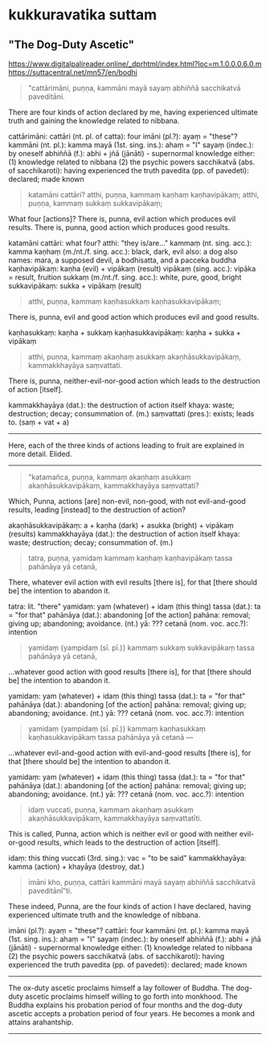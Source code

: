 # kukkuravatika suttam

## "The Dog-Duty Ascetic"

https://www.digitalpalireader.online/_dprhtml/index.html?loc=m.1.0.0.0.6.0.m
https://suttacentral.net/mn57/en/bodhi

> "cattārimāni, puṇṇa, kammāni mayā sayaṃ abhiññā sacchikatvā paveditāni. 

There are four kinds of action declared by me, having experienced ultimate truth and gaining the knowledge related to nibbana.

cattārimāni: 
    cattāri (nt. pl. of catta): four
    imāni (pl.?): ayaṃ = "these"?
kammāni (nt. pl.): kamma
mayā (1st. sing. ins.): ahaṃ = "I"
sayaṃ (indec.): by oneself
abhiññā (f.): abhi + jñā (jānāti) - supernormal knowledge
    either:
    (1) knowledge related to nibbana
    (2) the psychic powers
sacchikatvā (abs. of sacchikaroti): having experienced the truth
pavedita (pp. of pavedeti): declared; made known

> katamāni cattāri? atthi, puṇṇa, kammaṃ kaṇhaṃ kaṇhavipākaṃ; atthi, puṇṇa, kammaṃ sukkaṃ sukkavipākaṃ; 

What four [actions]?
There is, punna, evil action which produces evil results.
There is, punna, good action which produces good results.

katamāni cattāri: what four?
atthi: "they is/are..."
kammaṃ (nt. sing. acc.): kamma
kaṇhaṃ (m./nt./f. sing. acc.): black, dark, evil
    also: a dog
    also names: mara, a supposed devil, a bodhisatta, and a pacceka buddha
kaṇhavipākaṃ: kaṇha (evil) + vipākaṃ (result)
    vipākaṃ (sing. acc.): vipāka = result, fruition
sukkaṃ (m./nt./f. sing. acc.): white, pure, good, bright
sukkavipākaṃ: sukka + vipākaṃ (result)

> atthi, puṇṇa, kammaṃ kaṇhasukkaṃ kaṇhasukkavipākaṃ; 

There is, punna, evil and good action which produces evil and good results.

kaṇhasukkaṃ: kaṇha + sukkaṃ
kaṇhasukkavipākaṃ: kaṇha + sukka + vipākaṃ

> atthi, puṇṇa, kammaṃ akaṇhaṃ asukkaṃ akaṇhāsukkavipākaṃ, kammakkhayāya saṃvattati.

There is, punna, neither-evil-nor-good action which leads to the destruction of action [itself].

kammakkhayāya (dat.): the destruction of action itself
    khaya: waste; destruction; decay; consummation of. (m.)
saṃvattati (pres.): exists; leads to. (saṃ + vat + a)

---

Here, each of the three kinds of actions leading to fruit are explained in more detail. Elided.

---

> "katamañca, puṇṇa, kammaṃ akaṇhaṃ asukkaṃ akaṇhāsukkavipākaṃ, kammakkhayāya saṃvattati? 

Which, Punna, actions [are] non-evil, non-good, with not evil-and-good results, leading [instead] to the destruction of action?

akaṇhāsukkavipākaṃ: a + kaṇha (dark) + asukka (bright) + vipākaṃ (results)
kammakkhayāya (dat.): the destruction of action itself
    khaya: waste; destruction; decay; consummation of. (m.)
    
> tatra, puṇṇa, yamidaṃ kammaṃ kaṇhaṃ kaṇhavipākaṃ tassa pahānāya yā cetanā, 

There, whatever evil action with evil results [there is], for that [there should be] the intention to abandon it.

tatra: lit. "there"
yamidaṃ: yam (whatever) + idaṃ (this thing)
tassa (dat.): ta = "for that"
pahānāya (dat.): abandoning [of the action]
    pahāna: removal; giving up; abandoning; avoidance. (nt.)
yā: ???
cetanā (nom. voc. acc.?): intention


> yamidaṃ {yampidaṃ (sī. pī.)} kammaṃ sukkaṃ sukkavipākaṃ tassa pahānāya yā cetanā, 

...whatever good action with good results [there is], for that [there should be] the intention to abandon it.

yamidaṃ: yam (whatever) + idaṃ (this thing)
tassa (dat.): ta = "for that"
pahānāya (dat.): abandoning [of the action]
    pahāna: removal; giving up; abandoning; avoidance. (nt.)
yā: ???
cetanā (nom. voc. acc.?): intention


> yamidaṃ {yampidaṃ (sī. pī.)} kammaṃ kaṇhasukkaṃ kaṇhasukkavipākaṃ tassa pahānāya yā cetanā — 

...whatever evil-and-good action with evil-and-good results [there is], for that [there should be] the intention to abandon it.

yamidaṃ: yam (whatever) + idaṃ (this thing)
tassa (dat.): ta = "for that"
pahānāya (dat.): abandoning [of the action]
    pahāna: removal; giving up; abandoning; avoidance. (nt.)
yā: ???
cetanā (nom. voc. acc.?): intention


> idaṃ vuccati, puṇṇa, kammaṃ akaṇhaṃ asukkaṃ akaṇhāsukkavipākaṃ, kammakkhayāya saṃvattatīti. 

This is called, Punna, action which is neither evil or good with neither evil-or-good results, which leads to the destruction of action [itself].

idaṃ: this thing
vuccati (3rd. sing.): vac = "to be said"
kammakkhayāya: kamma (action) + khayāya (destroy, dat.)

> imāni kho, puṇṇa, cattāri kammāni mayā sayaṃ abhiññā sacchikatvā paveditānī”ti.

These indeed, Punna, are the four kinds of action I have declared, having experienced ultimate truth and the knowledge of nibbana.

imāni (pl.?): ayaṃ = "these"?
cattāri: four
kammāni (nt. pl.): kamma
mayā (1st. sing. ins.): ahaṃ = "I"
sayaṃ (indec.): by oneself
abhiññā (f.): abhi + jñā (jānāti) - supernormal knowledge
    either:
    (1) knowledge related to nibbana
    (2) the psychic powers
sacchikatvā (abs. of sacchikaroti): having experienced the truth
pavedita (pp. of pavedeti): declared; made known


---

The ox-duty ascetic proclaims himself a lay follower of Buddha. The dog-duty ascetic proclaims himself willing to go forth into monkhood. The Buddha explains his probation period of four months and the dog-duty ascetic accepts a probation period of four years. He becomes a monk and attains arahantship.

---

